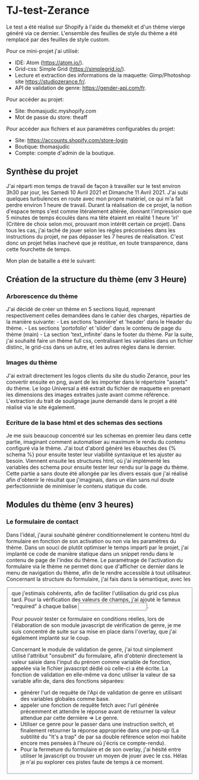 # TJ-test-Zerance

Le test a été réalisé sur Shopify à l'aide du themekit et d'un thème vierge généré via ce dernier.
L'ensemble des feuilles de style du thème a été remplacé par des feuilles de style custom.

Pour ce mini-projet j'ai utilisé:

- IDE: Atom (https://atom.io/).
- Grid-css: Simple Grid (https://simplegrid.io/).
- Lecture et extraction des informations de la maquette: Gimp/Photoshop site https://studiozerance.fr/.
- API de validation de genre: https://gender-api.com/fr.

Pour accéder au projet:

- Site: thomasjudic.myshopify.com
- Mot de passe du store: theaff

Pour accéder aux fichiers et aux paramètres configurables du projet:

- Site: https://accounts.shopify.com/store-login
- Boutique: thomasjudic
- Compte: compte d'admin de la boutique.

## Synthèse du projet

J'ai réparti mon temps de travail de façon à travailler sur le test environ 3h30 par jour, les Samedi 10 Avril 2021 et Dimanche 11 Avril 2021.
J'ai subi quelques turbulences en route avec mon propre matériel, ce qui m'a fait perdre environ 1 heure de travail.
Durant la réalisation de ce projet, la notion d'espace temps s'est comme litéralement altérée, donnant l'impression que 5 minutes de temps écoulés dans ma tête étaient en réalité 1 heure 'irl' (Critère de choix selon moi, prouvant mon intérêt certain ce projet).
Dans tous les cas, j'ai taché de jouer selon les règles préconisées dans les instructions du projet, ne pas dépasser les 7 heures de réalisation.
C'est donc un projet hélas inachevé que je réstitue, en toute transparence, dans cette fourchette de temps.

Mon plan de bataille a été le suivant:

## Création de la structure du thème (env 3 Heure)
  ### Arborescence du thème
   J'ai décidé de créer un thème en 5 sections liquid, reprenant respectivement celles demandées dans le cahier des charges, réparties de la manière suivante:
      - Les sections 'bannière' et 'header' dans le Header du thème.
      - Les sections 'portofolio' et 'slider' dans le contenu de page du thème (main)
      - La section 'text_infinite' dans le footer du thème.
    Par la suite, j'ai souhaité faire un thème full css, centralisant les variables dans un fichier distinc, le grid-css dans un autre, et les autres règles dans le dernier.
  ### Images du thème
   J'ai extrait directement les logos clients du site du studio Zerance, pour les convertir ensuite en png, avant de les importer dans le répertoire "assets" du thème.
    Le logo Universal a été extrait du fichier de maquette en prenant les dimensions des images extraites juste avant comme référence.
    L'extraction du trait de soulignage jaune demandé dans le projet a été réalisé via le site également.
    
  ### Ecriture de la base html et des schemas des sections
   Je me suis beaucoup concentré sur les schemas en premier lieu dans cette partie, imaginant comment automatiser au maximum le rendu du contenu configuré via le thème.
    J'ai tout d'abord généré les ébauches des {% schema %} pour ensuite tester leur viabilité syntaxique et les ajuster au besoin.
    Viennent ensuite les structures html, où j'ai implémenté les variables des schema pour ensuite tester leur rendu sur la page du thème.
    Cette partie a sans doute été allongée par les divers essais que j'ai réalisé afin d'obtenir le résultat que j'imaginais, dans un élan sans nul doute perfectionniste de minimiser le contenu statique du code.
    
 ## Modules du thème (env 3 heures)
  ### Le formulaire de contact
   Dans l'idéal, j'aurai souhaité générer conditionnelement le contenu html du formulaire en fonction de son activation ou non via les paramètres du thème.
    Dans un souci de plutôt optimiser le temps imparti par le projet, j'ai implanté ce code de manière statique dans un snippet rendu dans le contenu de page de l'index du thème.
    Le paramétrage de l'activation du formulaire via le thème ne permet donc que d'afficher ce dernier dans le menu de navigation du thème, afin de le rendre accessible à tout utilisateur.
    Concernant la structure du formulaire, j'ai fais dans la sémantique, avec les <fieldset> que j'estimais cohérents, afin de faciliter l'utilisation du grid css plus tard.
  Pour la vérification des valeurs de champs, j'ai ajouté le fameux "required" à chaque balise <input>.
    
   Pour pouvoir tester ce formulaire en conditions réelles, lors de l'élaboration de son module javascript de vérification de genre, je me suis concentré de suite sur sa mise en place dans l'overlay, que j'ai également implanté sur le coup.
   
   Concernant le module de validation de genre, j'ai tout simplement utilisé l'attribut "onsubmit" du formulaire, afin d'obtenir directement la valeur saisie dans l'input du prénom comme variable de fonction, appelée via le fichier javascript dédié où celle-ci a été écrite.
   La fonction de validation en elle-même va donc utiliser la valeur de sa variable afin de, dans des fonctions séparées:
   - générer l'url de requête de l'Api de validation de genre en utilisant des variables globales comme base.
   - appeler une fonction de requête fetch avec l'url générée précemment et attendre le réponse avant de retourner la valeur attendue par cette dernière => Le genre.
   - Utiliser ce genre pour le passer dans une instruction switch, et finalement retourner la réponse appropriée dans une pop-up (La subtilité du "It's a trap" de par sa double référence selon moi habite encore mes pensées à l'heure où j'écris ce compte-rendu).
   - Pour la fermeture du formulaire et de son overlay, j'ai hésité entre utiliser le javascript ou trouver un moyen de jouer avec le css. Hélas je n'ai pu explorer ces pistes faute de temps à ce moment.
   
   
